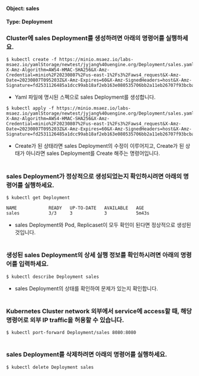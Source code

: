 
#### Object: sales
#### Type: Deployment

### Cluster에 sales Deployment를 생성하려면 아래의 명령어를 실행하세요.

```
$ kubectl create -f https://minio.msaez.io/labs-msaez.io/yamlStorage/newtest/jyjang%40uengine.org/Deployment/sales.yaml?X-Amz-Algorithm=AWS4-HMAC-SHA256&X-Amz-Credential=minio%2F20230807%2Fus-east-1%2Fs3%2Faws4_request&X-Amz-Date=20230807T095203Z&X-Amz-Expires=60&X-Amz-SignedHeaders=host&X-Amz-Signature=fd2531126485a1dcc99ab18af2eb163e080535706bb2a11eb26707f93bcbaa12
```
- Yaml 파일에 명시된 스펙으로 sales Deployment를 생성합니다.

```
$ kubectl apply -f https://minio.msaez.io/labs-msaez.io/yamlStorage/newtest/jyjang%40uengine.org/Deployment/sales.yaml?X-Amz-Algorithm=AWS4-HMAC-SHA256&X-Amz-Credential=minio%2F20230807%2Fus-east-1%2Fs3%2Faws4_request&X-Amz-Date=20230807T095203Z&X-Amz-Expires=60&X-Amz-SignedHeaders=host&X-Amz-Signature=fd2531126485a1dcc99ab18af2eb163e080535706bb2a11eb26707f93bcbaa12
```
- Create가 된 상태라면 sales Deployment의 수정이 이루어지고, Create가 된 상태가 아니라면 sales Deployment를 Create 해주는 명령어입니다.  
#

### sales Deployment가 정상적으로 생성되었는지 확인하시려면 아래의 명령어를 실행하세요.

```
$ kubectl get Deployment

NAME            READY   UP-TO-DATE   AVAILABLE   AGE
sales           3/3     3            3           5m43s

```
- sales Deployment와 Pod, Replicaset이 모두 확인이 된다면 정상적으로 생성된 것입니다.
#

### 생성된 sales Deployment의 상세 실행 정보를 확인하시려면 아래의 명령어를 입력하세요.

```
$ kubectl describe Deployment sales
```
- sales Deployment의 상태를 확인하여 문제가 있는지 확인합니다. 
#

### Kubernetes Cluster network 외부에서 service에 access할 때, 해당 명령어로 외부 IP traffic을 허용할 수 있습니다.

```
$ kubectl port-forward Deployment/sales 8080:8080
```
#

### sales Deployment를 삭제하려면 아래의 명령어를 실행하세요.

```
$ kubectl delete Deployment sales
```
#

